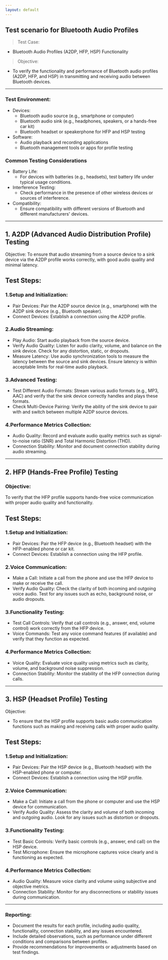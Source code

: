 ```yaml
---
layout: default
---
```


## Test scenario for Bluetooth Audio Profiles

> Test Case:
* Bluetooth Audio Profiles (A2DP, HFP, HSP) Functionality

> Objective:
* To verify the functionality and performance of Bluetooth audio profiles (A2DP, HFP, and HSP) in transmitting and receiving audio between Bluetooth devices.
  
---

### Test Environment:
* Devices:
  * Bluetooth audio source (e.g., smartphone or computer)
  * Bluetooth audio sink (e.g., headphones, speakers, or a hands-free car kit)
  * Bluetooth headset or speakerphone for HFP and HSP testing
* Software:
  * Audio playback and recording applications
  * Bluetooth management tools or apps for profile testing

### Common Testing Considerations

* Battery Life:
  * For devices with batteries (e.g., headsets), test battery life under typical usage conditions.
* Interference Testing:
  * Check performance in the presence of other wireless devices or sources of interference.
* Compatibility:
  * Ensure compatibility with different versions of Bluetooth and different manufacturers' devices.
  
---

## 1. A2DP (Advanced Audio Distribution Profile) Testing

Objective:
To ensure that audio streaming from a source device to a sink device via the A2DP profile works correctly, with good audio quality and minimal latency.

## Test Steps:

### 1.Setup and Initialization:

* Pair Devices: Pair the A2DP source device (e.g., smartphone) with the A2DP sink device (e.g., Bluetooth speaker).
* Connect Devices: Establish a connection using the A2DP profile.

### 2.Audio Streaming:

* Play Audio: Start audio playback from the source device.
* Verify Audio Quality: Listen for audio clarity, volume, and balance on the sink device. Check for any distortion, static, or dropouts.
* Measure Latency: Use audio synchronization tools to measure the latency between the source and sink devices. Ensure latency is within acceptable limits for real-time audio playback.

### 3.Advanced Testing:

* Test Different Audio Formats: Stream various audio formats (e.g., MP3, AAC) and verify that the sink device correctly handles and plays these formats.
* Check Multi-Device Pairing: Verify the ability of the sink device to pair with and switch between multiple A2DP source devices.

### 4.Performance Metrics Collection:

* Audio Quality: Record and evaluate audio quality metrics such as signal-to-noise ratio (SNR) and Total Harmonic Distortion (THD).
* Connection Stability: Monitor and document connection stability during audio streaming.

---

## 2. HFP (Hands-Free Profile) Testing

### Objective:
To verify that the HFP profile supports hands-free voice communication with proper audio quality and functionality.

## Test Steps:

### 1.Setup and Initialization:

* Pair Devices: Pair the HFP device (e.g., Bluetooth headset) with the HFP-enabled phone or car kit.
* Connect Devices: Establish a connection using the HFP profile.

### 2.Voice Communication:

* Make a Call: Initiate a call from the phone and use the HFP device to make or receive the call.
* Verify Audio Quality: Check the clarity of both incoming and outgoing voice audio. Test for any issues such as echo, background noise, or audio dropouts.

### 3.Functionality Testing:

* Test Call Controls: Verify that call controls (e.g., answer, end, volume control) work correctly from the HFP device.
* Voice Commands: Test any voice command features (if available) and verify that they function as expected.

### 4.Performance Metrics Collection:

* Voice Quality: Evaluate voice quality using metrics such as clarity, volume, and background noise suppression.
* Connection Stability: Monitor the stability of the HFP connection during calls.

---

## 3. HSP (Headset Profile) Testing

Objective:
* To ensure that the HSP profile supports basic audio communication functions such as making and receiving calls with proper audio quality.

## Test Steps:

### 1.Setup and Initialization:

* Pair Devices: Pair the HSP device (e.g., Bluetooth headset) with the HSP-enabled phone or computer.
* Connect Devices: Establish a connection using the HSP profile.

### 2.Voice Communication:

* Make a Call: Initiate a call from the phone or computer and use the HSP device for communication.
* Verify Audio Quality: Assess the clarity and volume of both incoming and outgoing audio. Look for any issues such as distortion or dropouts.

### 3.Functionality Testing:

* Test Basic Controls: Verify basic controls (e.g., answer, end call) on the HSP device.
* Test Microphone: Ensure the microphone captures voice clearly and is functioning as expected.

### 4.Performance Metrics Collection:

* Audio Quality: Measure voice clarity and volume using subjective and objective metrics.
* Connection Stability: Monitor for any disconnections or stability issues during communication.

---

### Reporting:
* Document the results for each profile, including audio quality, functionality, connection stability, and any issues encountered.
* Include detailed observations, such as performance under different conditions and comparisons between profiles.
* Provide recommendations for improvements or adjustments based on test findings.

